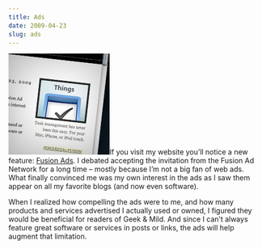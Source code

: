 ```yaml
---
title: Ads
date: 2009-04-23
slug: ads
---
```

<p><img src="/assets/img/fusionads.jpg" alt="Fusion Ads" border="0" width="200" height="200" class="imgright" />If you visit my website you&#8217;ll notice a new feature: <a href="http://fusionads.net">Fusion Ads</a>. I debated accepting the invitation from the Fusion Ad Network for a long time &#8211; mostly because I&#8217;m not a big fan of web ads. What finally convinced me was my own interest in the ads as I saw them appear on all my favorite blogs (and now even software).</p>

<p>When I realized how compelling the ads were to me, and how many products and services advertised I actually used or owned, I figured they would be beneficial for readers of Geek &amp; Mild. And since I can&#8217;t always feature great software or services in posts or links, the ads will help augment that limitation.</p>